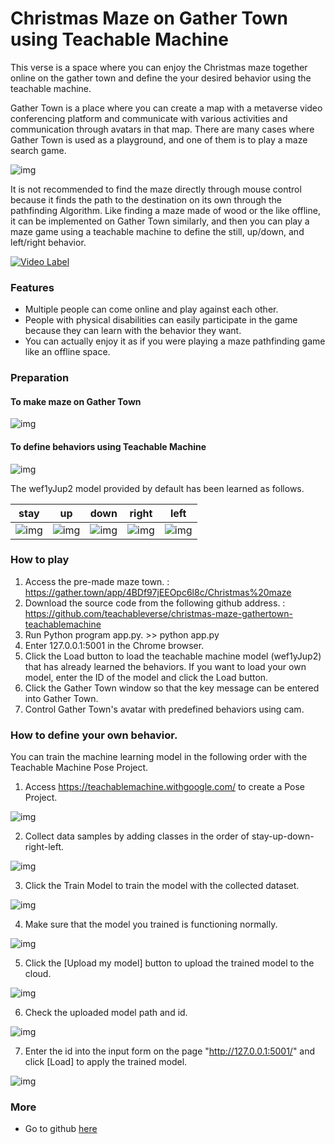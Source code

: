 # Christmas Maze on Gather Town using Teachable Machine

This verse is a space where you can enjoy the Christmas maze together online on the gather town and  define the your desired behavior using the teachable machine.

Gather Town is a place where you can create a map with a metaverse video conferencing platform and communicate with various activities and communication through avatars in that map. There are many cases where Gather Town is used as a playground, and one of them is to play a maze search game.

![img](https://teachableverse.github.io/warehouse/2021-12-25-christmas-maze-gathertown-teachablemachine_play.gif)

It is not recommended to find the maze directly through mouse control because it finds the path to the destination on its own through the pathfinding Algorithm. Like finding a maze made of wood or the like offline, it can be implemented on Gather Town similarly, and then you can play a maze game using a teachable machine to define the still, up/down, and left/right behavior.

[![Video Label](http://img.youtube.com/vi/06PkLEtzNDM/0.jpg)](https://youtu.be/06PkLEtzNDM?t=0s)

### Features
* Multiple people can come online and play against each other.
* People with physical disabilities can easily participate in the game because they can learn with the behavior they want. 
* You can actually enjoy it as if you were playing a maze pathfinding game like an offline space.

### Preparation

#### To make maze on Gather Town

![img](https://teachableverse.github.io/warehouse/2021-12-25-christmas-maze-gathertown-teachablemachine_gathertown.jpg)

#### To define behaviors using Teachable Machine

![img](https://teachableverse.github.io/warehouse/2021-12-25-christmas-maze-gathertown-teachablemachine_tmmodel.jpg)

The wef1yJup2 model provided by default has been learned as follows.

|stay|up|down|right|left|
|---|---|---|---|---|
|![img](https://teachableverse.github.io/warehouse/2021-12-25-christmas-maze-gathertown-teachablemachine_tmmodel_stay.jpg)|![img](https://teachableverse.github.io/warehouse/2021-12-25-christmas-maze-gathertown-teachablemachine_tmmodel_up.jpg)|![img](https://teachableverse.github.io/warehouse/2021-12-25-christmas-maze-gathertown-teachablemachine_tmmodel_down.jpg)|![img](https://teachableverse.github.io/warehouse/2021-12-25-christmas-maze-gathertown-teachablemachine_tmmodel_right.jpg)|![img](https://teachableverse.github.io/warehouse/2021-12-25-christmas-maze-gathertown-teachablemachine_tmmodel_left.jpg)|

### How to play

1. Access the pre-made maze town. : https://gather.town/app/4BDf97jEEOpc6l8c/Christmas%20maze
1. Download the source code from the following github address. : https://github.com/teachableverse/christmas-maze-gathertown-teachablemachine
1. Run Python program app.py. >> python app.py
1. Enter 127.0.0.1:5001 in the Chrome browser.
1. Click the Load button to load the teachable machine model (wef1yJup2) that has already learned the behaviors. If you want to load your own model, enter the ID of the model and click the Load button.
1. Click the Gather Town window so that the key message can be entered into Gather Town.
1. Control Gather Town's avatar with predefined behaviors using cam.

### How to define your own behavior.

You can train the machine learning model in the following order with the Teachable Machine Pose Project.

1. Access https://teachablemachine.withgoogle.com/ to create a Pose Project.

![img](https://teachableverse.github.io/warehouse/2021-12-25-christmas-maze-gathertown-teachablemachine_tmmodel_training_0.jpg)

2. Collect data samples by adding classes in the order of stay-up-down-right-left.

![img](https://teachableverse.github.io/warehouse/2021-12-25-christmas-maze-gathertown-teachablemachine_tmmodel_training_1.jpg)

3. Click the Train Model to train the model with the collected dataset.

![img](https://teachableverse.github.io/warehouse/2021-12-25-christmas-maze-gathertown-teachablemachine_tmmodel_training_2.jpg)

4. Make sure that the model you trained is functioning normally.

![img](https://teachableverse.github.io/warehouse/2021-12-25-christmas-maze-gathertown-teachablemachine_tmmodel_training_3.jpg)

5. Click the [Upload my model] button to upload the trained model to the cloud.

![img](https://teachableverse.github.io/warehouse/2021-12-25-christmas-maze-gathertown-teachablemachine_tmmodel_training_4.jpg)

6. Check the uploaded model path and id. 

![img](https://teachableverse.github.io/warehouse/2021-12-25-christmas-maze-gathertown-teachablemachine_tmmodel_training_5.jpg)

7. Enter the id into the input form on the page "http://127.0.0.1:5001/" and click [Load] to apply the trained model.

![img](https://teachableverse.github.io/warehouse/2021-12-25-christmas-maze-gathertown-teachablemachine_tmmodel_training_6.jpg)

### More
* Go to github [here](https://github.com/teachableverse/christmas-maze-gathertown-teachablemachine)

